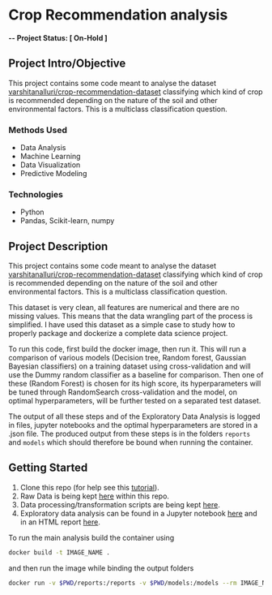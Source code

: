 # Crop Recommendation analysis

#### -- Project Status: [ On-Hold ]

## Project Intro/Objective
This project contains some code meant to analyse the dataset [varshitanalluri/crop-recommendation-dataset](https://www.kaggle.com/datasets/varshitanalluri/crop-recommendation-dataset) classifying which kind of crop is recommended depending on the nature of the soil and other environmental factors. This is a multiclass classification question.

<!--
### Collaborators
|Name     |  Github Page   |  Personal Website  |
|---------|-----------------|--------------------|
|Nicolas Chagnet | [NicolasChagnet](https://github.com/NicolasChagnet)| [nicolaschagnet.github.io](https://nicolaschagnet.github.io)  | -->

### Methods Used
* Data Analysis
* Machine Learning
* Data Visualization
* Predictive Modeling

### Technologies
* Python
* Pandas, Scikit-learn, numpy

## Project Description
This project contains some code meant to analyse the dataset [varshitanalluri/crop-recommendation-dataset](https://www.kaggle.com/datasets/varshitanalluri/crop-recommendation-dataset) classifying which kind of crop is recommended depending on the nature of the soil and other environmental factors. This is a multiclass classification question.

This dataset is very clean, all features are numerical and there are no missing values. This means that the data wrangling part of the process is simplified. I have used this dataset as a simple case to study how to properly package and dockerize a complete data science project.

To run this code, first build the docker image, then run it. This will run a comparison of various models (Decision tree, Random forest, Gaussian Bayesian classifiers) on a training dataset using cross-validation and will use the Dummy random classifier as a baseline for comparison. Then one of these (Random Forest) is chosen for its high score, its hyperparameters will be tuned through RandomSearch cross-validation and the model, on optimal hyperparameters, will be further tested on a separated test dataset.

The output of all these steps and of the Exploratory Data Analysis is logged in files, jupyter notebooks and the optimal hyperparameters are stored in a .json file. The produced output from these steps is in the folders `reports` and `models` which should therefore be bound when running the container.


## Getting Started

1. Clone this repo (for help see this [tutorial](https://help.github.com/articles/cloning-a-repository/)).
2. Raw Data is being kept [here](data/raw) within this repo.
3. Data processing/transformation scripts are being kept [here](src/).
4. Exploratory data analysis can be found in a Jupyter notebook [here](notebooks/0_Exploratory_Data_Analysis.ipynb) and in an HTML report [here](reports/profile_eda_raw.html).

To run the main analysis build the container using
```bash
docker build -t IMAGE_NAME .
```
and then run the image while binding the output folders
```bash
docker run -v $PWD/reports:/reports -v $PWD/models:/models --rm IMAGE_NAME
```


<!-- ## Featured Notebooks/Analysis/Deliverables
* [Notebook/Markdown/Slide Deck Title](#)
* [Notebook/Markdown/Slide DeckTitle](#)
* [Blog Post](#) -->
